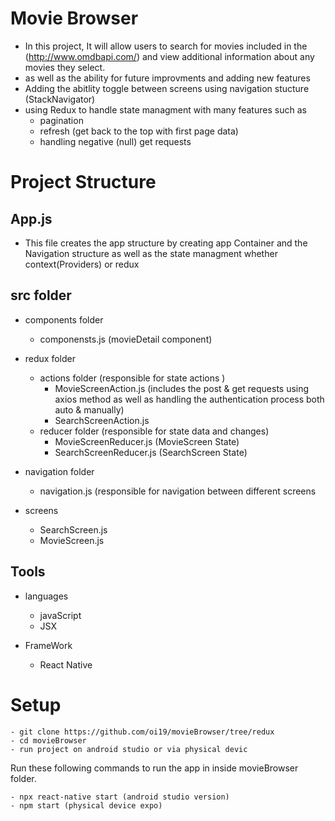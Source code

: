 # Movie Browser
  
  - In this project, It will allow users to search for movies included in the (http://www.omdbapi.com/) and view additional information about any movies they select.
  - as well as the ability for future improvments and adding new features   
  - Adding the abitlity toggle between screens using navigation stucture (StackNavigator)
  - using  Redux to handle state managment  with many features such as 
     - pagination 
     - refresh (get back to the top with first page data)
     - handling negative (null) get requests 
  
  
  # Project Structure 
  
  ## App.js 
   - This file creates the app structure by creating app Container and the Navigation structure as well as the state managment whether context(Providers) or redux 
  
  
  ## src folder            
   
   - components folder
     
       - componensts.js (movieDetail component)
   
   - redux folder 
       - actions folder (responsible for state actions )
          - MovieScreenAction.js (includes the post & get requests using axios method as well as handling the authentication process both auto & manually)
          - SearchScreenAction.js
       - reducer folder (responsible for state data and changes)
          - MovieScreenReducer.js (MovieScreen State)
          - SearchScreenReducer.js (SearchScreen State)
          
   - navigation folder 
       - navigation.js (responsible for navigation between different screens     
    
   - screens 
      - SearchScreen.js
      - MovieScreen.js
  
 ## Tools   
  - languages
    - javaScript 
    - JSX
    
  - FrameWork
    - React Native 
 

# Setup
   ```shell script
- git clone https://github.com/oi19/movieBrowser/tree/redux
- cd movieBrowser
- run project on android studio or via physical devic
```
Run these following commands to run the app in inside movieBrowser folder.

```shell script
- npx react-native start (android studio version)
- npm start (physical device expo)
```

